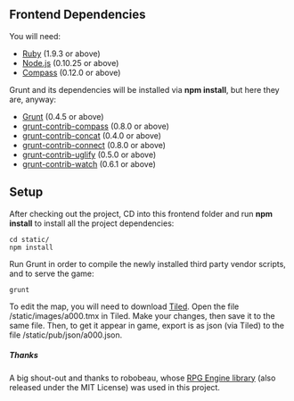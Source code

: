 ## Frontend Dependencies

You will need:

* [Ruby](https://www.ruby-lang.org/en) (1.9.3 or above)
* [Node.js](http://nodejs.org) (0.10.25 or above)
* [Compass](http://compass-style.org) (0.12.0 or above)

Grunt and its dependencies will be installed via **npm install**, but here they are, anyway:

* [Grunt](http://gruntjs.com) (0.4.5 or above)
* [grunt-contrib-compass](https://github.com/gruntjs/grunt-contrib-compass) (0.8.0 or above)
* [grunt-contrib-concat](https://github.com/gruntjs/grunt-contrib-concat) (0.4.0 or above)
* [grunt-contrib-connect](https://github.com/gruntjs/grunt-contrib-connect) (0.8.0 or above) 
* [grunt-contrib-uglify](https://github.com/gruntjs/grunt-contrib-uglify) (0.5.0 or above)
* [grunt-contrib-watch](https://github.com/gruntjs/grunt-contrib-watch) (0.6.1 or above)

## Setup

After checking out the project, CD into this frontend folder and run **npm install** to install all the project dependencies:

```
cd static/
npm install
```

Run Grunt in order to compile the newly installed third party vendor scripts, and to serve the game:

```
grunt
```

To edit the map, you will need to download [Tiled](http://www.mapeditor.org/). Open the file /static/images/a000.tmx in Tiled. Make your changes, then save it to the same file. Then, to get it appear in game, export is as json (via Tiled) to the file /static/pub/json/a000.json.


##### Thanks

A big shout-out and thanks to robobeau, whose [RPG Engine library](https://github.com/robobeau/JobInterviewStory) (also released under the MIT License) was used in this project.
